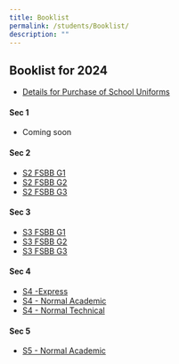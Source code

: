 ```yaml
---
title: Booklist
permalink: /students/Booklist/
description: ""
---
```

Booklist for 2024
----------------


* [Details for Purchase of School Uniforms](/files/Students/Booklist/Sale%20of%20Uniform%20Instruction-1.pdf)

#### Sec 1
* Coming soon


#### Sec 2
* [S2 FSBB G1](/files/Students/Booklist/2024/s2%20fsbb%20g1.pdf)
* [S2 FSBB G2](/files/Students/Booklist/2024/s2%20fsbb%20g2.pdf)
* [S2 FSBB G3](/files/Students/Booklist/2024/s2%20fsbb%20g3.pdf)


#### Sec 3
* [S3 FSBB G1](/files/Students/Booklist/2024/s3%20fsbb%20g1.pdf)
* [S3 FSBB G2](/files/Students/Booklist/2024/s3%20fsbb%20g2.pdf)
* [S3 FSBB G3](/files/Students/Booklist/2024/s3%20fsbb%20g3.pdf)


#### Sec 4
* [S4 -Express](/files/Students/Booklist/2024/s4%20(exp).pdf)
* [S4 - Normal Academic](/files/Students/Booklist/2024/s4%20(na).pdf)
* [S4 - Normal Technical](/files/Students/Booklist/2024/s4%20(nt).pdf)

#### Sec 5
* [S5 - Normal Academic](/files/Students/Booklist/2024/s5%20(na).pdf)